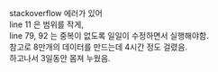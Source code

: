 stackoverflow 에러가 있어      
line 11 은 범위를 작게,     
line 79, 92 는 중복이 없도록 일일이 수정하면서 실행해야함.     
참고로 8만개의 데이터를 만드는데 4시간 정도 걸렸음.   
하고나서 3일동안 몸져 누웠음.   
